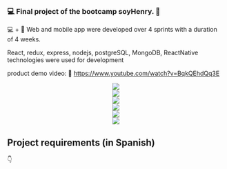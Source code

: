 ### :computer: Final project of the bootcamp soyHenry. :rocket:

:computer: + :iphone: Web and mobile app were developed over 4 sprints with a duration of 4 weeks.

React, redux, express, nodejs, postgreSQL, MongoDB, ReactNative technologies were used for development

product demo video: :movie_camera: https://www.youtube.com/watch?v=BqkQEhdQq3E


<p align='center'>
<img src='https://i.ibb.co/m0kqd5G/2.jpg' </img>
<br>
<img src='https://i.ibb.co/7CGXKkT/Screenshot-1.jpg' </img>
<br>
<img src='https://i.ibb.co/k36ySRT/Alumnos2.jpg' </img>
<br>
<img src='https://i.ibb.co/tM6LtYP/Screenshot-2.jpg' </img>
<br>
<img src='https://i.ibb.co/3T7njb1/perfil.jpg' </img>
<br>
<img src='https://i.ibb.co/rFk89n8/mobile.jpg' </img>
</p>

## Project requirements (in Spanish)

:point_down:
